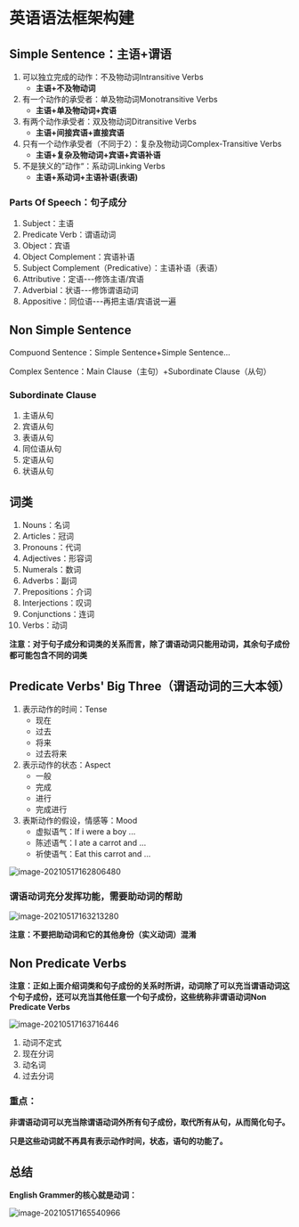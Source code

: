 # 英语语法框架构建


## Simple Sentence：主语+谓语

1. 可以独立完成的动作：不及物动词Intransitive Verbs
   * **主语+不及物动词**
2. 有一个动作的承受者：单及物动词Monotransitive Verbs
   * **主语+单及物动词+宾语**
3. 有两个动作承受者：双及物动词Ditransitive Verbs
   * **主语+间接宾语+直接宾语**
4. 只有一个动作承受者（不同于2）：复杂及物动词Complex-Transitive Verbs
   * **主语+复杂及物动词+宾语+宾语补语**
5. 不是狭义的”动作“：系动词Linking Verbs
   * **主语+系动词+主语补语(表语)**

### Parts Of Speech：句子成分

1. Subject：主语
2. Predicate Verb：谓语动词
3. Object：宾语
4. Object Complement：宾语补语
5. Subject Complement（Predicative）：主语补语（表语）
6. Attributive：定语---修饰主语/宾语
7. Adverbial：状语---修饰谓语动词
8. Appositive：同位语---再把主语/宾语说一遍

## Non Simple Sentence

Compuond Sentence：Simple Sentence+Simple Sentence...

Complex Sentence：Main Clause（主句）+Subordinate Clause（从句）

### Subordinate Clause

1. 主语从句
2. 宾语从句
3. 表语从句
4. 同位语从句
5. 定语从句
6. 状语从句

## 词类

1. Nouns：名词
2. Articles：冠词
3. Pronouns：代词
4. Adjectives：形容词
5. Numerals：数词
6. Adverbs：副词
7. Prepositions：介词
8. Interjections：叹词
9. Conjunctions：连词
10. Verbs：动词

**注意：对于句子成分和词类的关系而言，除了谓语动词只能用动词，其余句子成份都可能包含不同的词类**

## Predicate Verbs' Big Three（谓语动词的三大本领）

1. 表示动作的时间：Tense
   * 现在
   * 过去
   * 将来
   * 过去将来
2. 表示动作的状态：Aspect
   * 一般
   * 完成
   * 进行
   * 完成进行
3. 表斯动作的假设，情感等：Mood
   * 虚拟语气：If i were a boy ...
   * 陈述语气：I ate a carrot and ...
   * 祈使语气：Eat this carrot and ...

![image-20210517162806480](https://jack-blog-img.obs.cn-north-4.myhuaweicloud.com/github-page/imgimage-20210517162806480.png)

### 谓语动词充分发挥功能，需要助动词的帮助

![image-20210517163213280](https://jack-blog-img.obs.cn-north-4.myhuaweicloud.com/github-page/imgimage-20210517163213280.png)

**注意：不要把助动词和它的其他身份（实义动词）混淆**

## Non Predicate Verbs

**注意：正如上面介绍词类和句子成份的关系时所讲，动词除了可以充当谓语动词这个句子成份，还可以充当其他任意一个句子成份，这些统称非谓语动词Non Predicate Verbs**

![image-20210517163716446](https://jack-blog-img.obs.cn-north-4.myhuaweicloud.com/github-page/imgimage-20210517163716446.png)

1. 动词不定式
2. 现在分词
3. 动名词
4. 过去分词

### 重点：

**非谓语动词可以充当除谓语动词外所有句子成份，取代所有从句，从而简化句子。**

**只是这些动词就不再具有表示动作时间，状态，语句的功能了。**

## 总结

**English Grammer的核心就是动词：**

![image-20210517165540966](https://jack-blog-img.obs.cn-north-4.myhuaweicloud.com/github-page/imgimage-20210517165540966.png)
